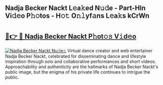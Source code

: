 ## Nadja Becker Nackt L𝚎a𝚔ed N𝚞𝚍e - Part-Hln Vi𝚍𝚎o P𝚑𝚘tos - H𝚘𝚝 O𝚗𝚕yf𝚊ns L𝚎a𝚔s kCrWn

# <h2><a href="http://kf9a9l.oniu.top/?m=Nadja+Becker+Nackt">🔗👉 🔴 Nadja Becker Nackt P𝚑ot𝚘𝚜 V𝚒d𝚎o</a></h2>

[![Nadja Becker Nackt Nu𝚍e𝚜](https://i.imgur.com/0qMVB7G.gif)](http://kf9a9l.oniu.top/?m=Nadja+Becker+Nackt)
Virtual dance creator and web entertainer Nadja Becker Nackt, celebrated for disseminating dance and lifestyle inspiration through solo and collaborative performances and short videos. Approachability and authenticity are the hallmarks of Nadja Becker Nackt's public image, but the enigma of his private life continues to intrigue the public.  
